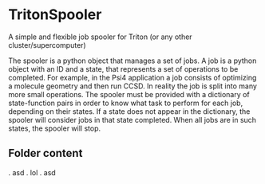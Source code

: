 # TritonSpooler
A simple and flexible job spooler for Triton (or any other cluster/supercomputer)


The spooler is a python object that manages a set of jobs.
A job is a python object with an ID and a state, that represents a set of operations to be completed. For example, in the Psi4 application a job consists of optimizing a molecule geometry and then run CCSD. In reality the job is split into many more small operations.
The spooler must be provided with a dictionary of state-function pairs in order to know what task to perform for each job, depending on their states. If a state does not appear in the dictionary, the spooler will consider jobs in that state completed.
When all jobs are in such states, the spooler will stop.


## Folder content
. asd
. lol
. asd

